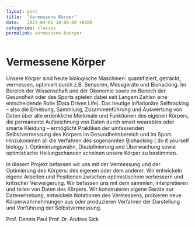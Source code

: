 ```yaml
---
layout: post
title:  "Vermessene Körper"
date:   2023-04-01 10:00:00 +0100
categories: classes
permalink: vermessene-koerper
---
```


# Vermessene Körper

Unsere Körper sind heute biologische Maschinen: quantifiziert, getrackt, vermessen, optimiert durch z.B. Sensoren, Messgeräte und Biohacking. Im Bereich der Wissenschaft und der Ökonomie sowie im Bereich der Gesundheit oder des Sports spielen dabei seit Langem Zahlen eine entscheidende Rolle (Data Driven Life). Das heutige inflationäre Selftracking – also die Erhebung, Sammlung, Zusammenführung und Auswertung von Daten über alle erdenkliche Merkmale und Funktionen des eigenen Körpers, die permanente Aufzeichnung von Daten durch smart wearables oder smarte Kleidung – ermöglicht Praktiken der umfassenden Selbstvermessung des Körpers im Gesundheitsbereich und im Sport. Hinzukommen all die Verfahren des sogenannten Biohacking ( do it yourself biology ).
Optimierungswahn, Disziplinierung und Überwachung sowie optimistische Heilungschancen scheinen unsere Körper zu bestimmen. 

In diesem Projekt befassen wir uns mit der Vermessung und der Optimierung des Körpers: des eigenen oder dem anderer. Wir entwickeln eigene Arbeiten und Positionen zwischen optimistischem verbessern und kritischer Verweigerung. Wir befassen uns mit dem sammlen, interpretieren und teilen von Daten des Körpers. Wir konstruieren eigene Geräte zur Datenerhebung, entwickeln Notationen des Vermessens, probieren neue Körperwahrnehmungen aus oder produzieren Verfahren der Darstellung und Vorführung der Selbstvermessung. 

Prof. Dennis Paul
Prof. Dr. Andrea Sick
